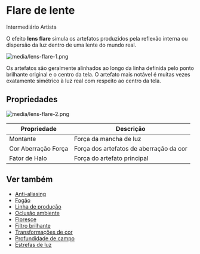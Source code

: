 # Flare de lente

<span class="badge text-bg-primary">Intermediário</span>
<span class="badge text-bg-success">Artista </span>

O efeito **lens flare** simula os artefatos produzidos pela reflexão interna ou dispersão da luz dentro de uma lente do mundo real.

![media/lens-flare-1.png](media/lens-flare-1.png)

Os artefatos são geralmente alinhados ao longo da linha definida pelo ponto brilhante original e o centro da tela. O artefato mais notável é muitas vezes exatamente simétrico à luz real com respeito ao centro da tela.

## Propriedades

![media/lens-flare-2.png](media/lens-flare-2.png)

| Propriedade | Descrição |
| ------------------------- | ------ 
| Montante | Força da mancha de luz |
| Cor Aberração Força | Força dos artefatos de aberração da cor |
| Fator de Halo | Força do artefato principal |

## Ver também

* [Anti-aliasing](anti-aliasing.md)
* [Fogão](fog.md)
* [Linha de produção](outline.md)
* [Oclusão ambiente](ambient-occlusion.md)
* [Floresce](bloom.md)
* [Filtro brilhante](bright-filter.md)
* [Transformações de cor](color-transforms/index.md)
* [Profundidade de campo](depth-of-field.md)
* [Estrefas de luz](light-streaks.md)